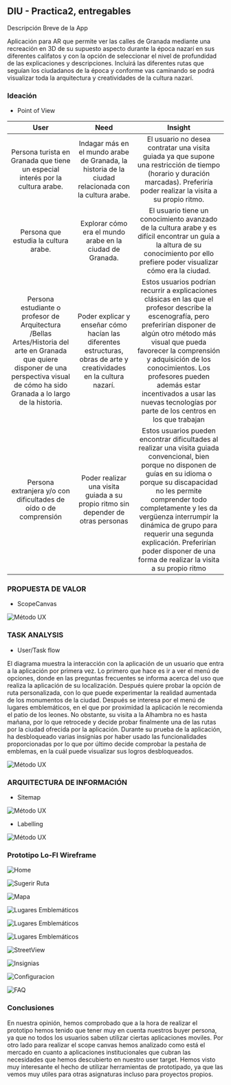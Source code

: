 ## DIU - Practica2, entregables

Descripción Breve de la App

Aplicación para AR que permite ver las calles de Granada mediante una recreación en 3D de su supuesto aspecto durante la época nazarí en sus diferentes califatos y con la opción de seleccionar el nivel de profundidad de las explicaciones y descripciones. Incluirá las diferentes rutas que seguían los ciudadanos de la época y conforme vas caminando se podrá visualizar toda la arquitectura y creatividades de la cultura nazarí.
### Ideación 
* Point of View 

| User            | Need          | Insight    |
| :-------------: |:-------------:| :-----:    |
| Persona turista en Granada que tiene un especial interés por la cultura arabe.     |Indagar más en el mundo arabe de Granada, la historia de la ciudad relacionada con la cultura arabe. | El usuario no desea contratar una visita guiada ya que supone una restricción de tiempo (horario y duración marcadas). Preferiría poder realizar la visita a su propio ritmo.     |
| Persona que estudia la cultura arabe.     | Explorar cómo era el mundo arabe en la ciudad de Granada.       |   El usuario tiene un conocimiento avanzado de la cultura arabe y es difícil encontrar un guía a la altura de su conocimiento por ello prefiere poder visualizar cómo era la ciudad.    |
| Persona estudiante o profesor de Arquitectura /Bellas Artes/Historia del arte en Granada que quiere disponer de una perspectiva visual de cómo ha sido Granada a lo largo de la historia. | Poder explicar y enseñar cómo hacían las diferentes estructuras, obras de arte y creatividades en la cultura nazarí.     |   Estos usuarios podrían recurrir a explicaciones clásicas en las que el profesor describe la escenografía, pero preferirían disponer de algún otro método más visual que pueda favorecer la comprensión y adquisición de los conocimientos. Los profesores pueden además estar incentivados a usar las nuevas tecnologías por parte de los centros en los que trabajan     |
| Persona extranjera y/o con dificultades de oído o de comprensión | Poder realizar una visita guiada a su propio ritmo sin depender de otras personas | Estos usuarios pueden encontrar dificultades al realizar una visita guiada convencional, bien porque no disponen de guías en su idioma o porque su discapacidad no les permite comprender todo completamente y les da vergüenza interrumpir la dinámica de grupo para requerir una segunda explicación. Preferirían poder disponer de una forma de realizar la visita a su propio ritmo |




### PROPUESTA DE VALOR
* ScopeCanvas

![Método UX](img/Scope_Canvas.png)

### TASK ANALYSIS

* User/Task flow

El diagrama muestra la interacción con la aplicación de un usuario que entra a la aplicación por primera vez. Lo primero que hace es ir a ver el menú de opciones, donde en las preguntas frecuentes se informa acerca del uso que realiza la aplicación de su localización. Después quiere probar la opción de ruta personalizada, con lo que puede experimentar la realidad aumentada de los monumentos de la ciudad. Después se interesa por el menú de lugares emblemáticos, en el que por proximidad la aplicación le recomienda el patio de los leones. No obstante, su visita a la Alhambra no es hasta mañana, por lo que retrocede y decide probar finalmente una de las rutas por la ciudad ofrecida por la aplicación. Durante su prueba de la aplicación, ha desbloqueado varias insignias por haber usado las funcionalidades proporcionadas por lo que por último decide comprobar la pestaña de emblemas, en la cuál puede visualizar sus logros desbloqueados.


![Método UX](img/User_Task_Flow.png)
 
### ARQUITECTURA DE INFORMACIÓN

* Sitemap 

![Método UX](img/SiteMap.jpg) 

* Labelling 

![Método UX](img/Labelling.png) 

### Prototipo Lo-FI Wireframe 

![Home](img/PaginaPrincipal.png) 


![Sugerir Ruta](img/SugerirRuta.png)


![Mapa](img/Mapa.png) 


![Lugares Emblemáticos](img/LugaresEmblematicos.png) 


![Lugares Emblemáticos](img/LugaresEmblematicosProx.png) 


![Lugares Emblemáticos](img/LugaresEmblematicosCalifato.png) 


![StreetView](img/StreetView.png) 


![Insignias](img/Insignias.png) 


![Configuracion](img/Configuracion.png)


![FAQ](img/FAQ.png)
### Conclusiones  

En nuestra opinión, hemos comprobado que a la hora de realizar el prototipo hemos tenido que tener muy en cuenta nuestros buyer persona, ya que no todos los usuarios saben utilizar ciertas aplicaciones moviles. Por otro lado para realizar el scope canvas hemos analizado como está el mercado en cuanto a aplicaciones institucionales que cubran las necesidades que hemos descubierto en nuestro user target. Hemos visto muy interesante el hecho de utilizar herramientas de prototipado, ya que las vemos muy utiles para otras asignaturas incluso para proyectos propios.
